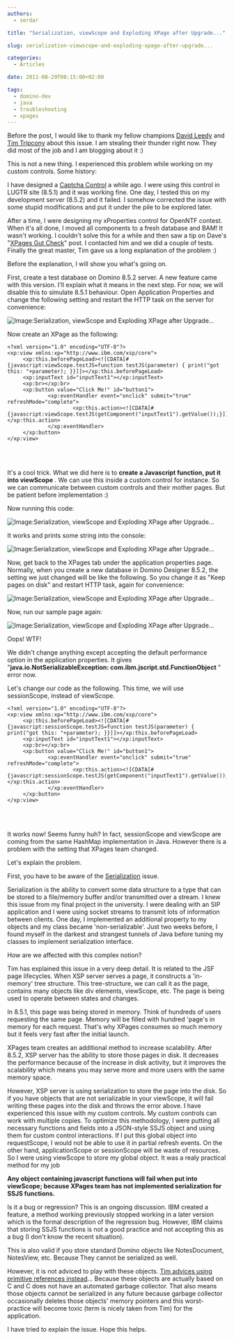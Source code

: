 ```yaml
---
authors:
  - serdar

title: "Serialization, viewScope and Exploding XPage after Upgrade..."

slug: serialization-viewscope-and-exploding-xpage-after-upgrade...

categories:
  - Articles

date: 2011-08-29T08:15:00+02:00

tags:
  - domino-dev
  - java
  - troubleshooting
  - xpages
---
```


Before the post, I would like to thank my fellow champions [David Leedy](http://notesin9.com/) and [Tim Tripcony](http://xmage.gbs.com/) about this issue. I am stealing their thunder right now. They did most of the job and I am blogging about it :)

This is not a new thing. I experienced this problem while working on my custom controls. Some history:
<!-- more -->
I have designed a [Captcha Control](2011-01-a-simple-captcha-test-for-xpages....md "") a while ago. I were using this control in LUGTR site (8.5.1) and it was working fine. One day, I tested this on my development server (8.5.2) and it failed. I somehow corrected the issue with some stupid modifications and put it under the pile to be explored later.

After a time, I were designing my xProperties control for OpenNTF contest. When it's all done, I moved all components to a fresh database and BAM! It wasn't working. I couldn't solve this for a while and then saw a tip on Dave's "[XPages Gut Check](http://notesin9.com/index.php/2011/06/10/xpages-gut-check/)" post. I contacted him and we did a couple of tests. Finally the great master, Tim gave us a long explanation of the problem :)

Before the explanation, I will show you what's going on.

First, create a test database on Domino 8.5.2 server. A new feature came with this version. I'll explain what it means in the next step. For now, we will disable this to simulate 8.5.1 behaviour. Open Application Properties and change the following setting and restart the HTTP task on the server for convenience:

![Image:Serialization, viewScope and Exploding XPage after Upgrade...](../../images/imported/serialization-viewscope-and-exploding-xpage-after-upgrade-M2.gif)

Now create an XPage as the following:

```
<?xml version="1.0" encoding="UTF-8"?>
<xp:view xmlns:xp="http://www.ibm.com/xsp/core">
     <xp:this.beforePageLoad><![CDATA[#{javascript:viewScope.testJS=function testJS(parameter) { print("got this: "+parameter); }}]]></xp:this.beforePageLoad>
     <xp:inputText id="inputText1"></xp:inputText>
     <xp:br></xp:br>
     <xp:button value="Click Me!" id="button1">
             <xp:eventHandler event="onclick" submit="true" refreshMode="complete">
                     <xp:this.action><![CDATA[#{javascript:viewScope.testJS(getComponent("inputText1").getValue());}]]></xp:this.action>
             </xp:eventHandler>
     </xp:button>
</xp:view>
```

<br />

<br />

It's a cool trick. What we did here is to **create a Javascript function, put it into viewScope** . We can use this inside a custom control for instance. So we can communicate between custom controls and their mother pages. But be patient before implementation :)

Now running this code:

![Image:Serialization, viewScope and Exploding XPage after Upgrade...](../../images/imported/serialization-viewscope-and-exploding-xpage-after-upgrade-M3.gif)

It works and prints some string into the console:

![Image:Serialization, viewScope and Exploding XPage after Upgrade...](../../images/imported/serialization-viewscope-and-exploding-xpage-after-upgrade-M4.gif)

Now, get back to the XPages tab under the application properties page. Normally, when you create a new database in Domino Designer 8.5.2, the setting we just changed will be like the following. So you change it as "Keep pages on disk" and restart HTTP task, again for convenience:

![Image:Serialization, viewScope and Exploding XPage after Upgrade...](../../images/imported/serialization-viewscope-and-exploding-xpage-after-upgrade-M5.gif)

Now, run our sample page again:

![Image:Serialization, viewScope and Exploding XPage after Upgrade...](../../images/imported/serialization-viewscope-and-exploding-xpage-after-upgrade-M6.gif)

Oops! WTF!

We didn't change anything except accepting the default performance option in the application properties. It gives "**java.io.NotSerializableException: com.ibm.jscript.std.FunctionObject** " error now.

Let's change our code as the following. This time, we will use sessionScope, instead of viewScope.

```
<?xml version="1.0" encoding="UTF-8"?>
<xp:view xmlns:xp="http://www.ibm.com/xsp/core">
     <xp:this.beforePageLoad><![CDATA[#{javascript:sessionScope.testJS=function testJS(parameter) { print("got this: "+parameter); }}]]></xp:this.beforePageLoad>
     <xp:inputText id="inputText1"></xp:inputText>
     <xp:br></xp:br>
     <xp:button value="Click Me!" id="button1">
             <xp:eventHandler event="onclick" submit="true" refreshMode="complete">
                     <xp:this.action><![CDATA[#{javascript:sessionScope.testJS(getComponent("inputText1").getValue());}]]></xp:this.action>
             </xp:eventHandler>
     </xp:button>
</xp:view>
```

<br />

<br />

It works now! Seems funny huh? In fact, sessionScope and viewScope are coming from the same HashMap implementation in Java. However there is a problem with the setting that XPages team changed.

Let's explain the problem.

First, you have to be aware of the [Serialization](http://en.wikipedia.org/wiki/Serialization) issue.

Serialization is the ability to convert some data structure to a type that can be stored to a file/memory buffer and/or transmitted over a stream. I knew this issue from my final project in the university. I were dealing with an SIP application and I were using socket streams to transmit lots of information between clients. One day, I implemented an additional property to my objects and my class became 'non-serializable'. Just two weeks before, I found myself in the darkest and strangest tunnels of Java before tuning my classes to implement serialization interface.

How are we affected with this complex notion?

Tim has explained this issue in a very deep detail. It is related to the JSF page lifecycles. When XSP server serves a page, it constructs a 'in-memory' tree structure. This tree-structure, we can call it as the page, contains many objects like div elements, viewScope, etc. The page is being used to operate between states and changes.

In 8.5.1, this page was being stored in memory. Think of hundreds of users requesting the same page. Memory will be filled with hundred 'page's in memory for each request. That's why XPages consumes so much memory but it feels very fast after the initial launch.

XPages team creates an additional method to increase scalability. After 8.5.2, XSP server has the ability to store those pages in disk. It decreases the performance because of the increase in disk activity, but it improves the scalability which means you may serve more and more users with the same memory space.

However, XSP server is using serialization to store the page into the disk. So if you have objects that are not serializable in your viewScope, it will fail writing these pages into the disk and throws the error above. I have experienced this issue with my custom controls. My custom controls can work with multiple copies. To optimize this methodology, I were putting all necessary functions and fields into a JSON-style SSJS object and using them for custom control interactions. If I put this global object into requestScope, I would not be able to use it in partial refresh events. On the other hand, applicationScope or sessionScope will be waste of resources. So I were using viewScope to store my global object. It was a realy practical method for my job

**Any object containing javascript functions will fail when put into viewScope; because XPages team has not implemented serialization for SSJS functions.**

Is it a bug or regression? This is an ongoing discussion. IBM created a feature, a method working previously stopped working in a later version which is the formal description of the regression bug. However, IBM claims that storing SSJS functions is not a good practice and not accepting this as a bug (I don't know the recent situation).

This is also valid if you store standard Domino objects like NotesDocument, NotesView, etc. Because They cannot be serialized as well.

However, it is not adviced to play with these objects. [Tim advices using primitive references instead](http://notesin9.com/index.php/2011/06/10/xpages-gut-check/#comment-224955960)... Because these objects are actually based on C and C does not have an automated garbage collector. That also means those objects cannot be serialized in any future because garbage collector occasionally deletes those objects' memory pointers and this worst-practice will become toxic (term is nicely taken from Tim) for the application.

I have tried to explain the issue. Hope this helps.
